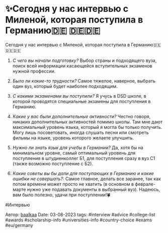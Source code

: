 # ✨Сегодня у нас интервью с Миленой, которая поступила в Германию🇩🇪 🇩🇪🇩🇪


Сегодня у нас интервью с Миленой, которая поступила в Германию🇩🇪 🇩🇪🇩🇪

1. *С чего вы начали подготовку?*
	Выбор страны и подходящего вуза, поиск всей информации касающейся вступительных экзаменов нужной профессии.

2. *Было ли какие-то трудности?*
	Самое тяжелое, наверное, выбрать один вуз, который будет наиболее подходящим. 

3. *С какими экзаменами вы поступили?*
	Я учусь в DSD школе, в которой проводятся специальные экзамены для поступления в Германию.

4. *Какие у вас были дополнительные активности?*
	Честно говоря, никаких дополнительных активностей помимо школы. Там мне дают максимальный уровень языка, который я могла бы только получить. Могу лишь посоветовать, иногда слушать песни или смотреть фильмы на языке, уровень которого желаете улучшить.

5. *Нужно ли знать язык для учебы в Германии?*
	Да, хотя бы на минимальном уровне, самый оптимальный уровень для поступления в штудиенколлег Б1, для поступления сразу в вуз С1 (также возможно поступление с Б2).

6. *Какие советы вы бы дали для поступающих в Германию и какие ошибки не совершать?:* 
	Самое главное, делать все заранее, так как потом времени может просто не хватить (в основном в феврале-марте нужно уже подавать документы в выбранный вуз). Надеюсь, вам было полезно, удачи при поступлении!🍀

#Интервью


Автор: [baalkaa](https://t.me/baalkaa)
Date: 03-08-2023
tags:
#interview
#advice
#college-list
#awards
#scholarship-info
#universities-info
#country-choice 
#exams
#eu/germany











